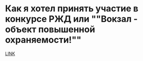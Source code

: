 # Как я хотел принять участие в конкурсе РЖД или ""Вокзал - объект повышенной охраняемости!""



[LINK](https://varlamov.ru/419623.html)